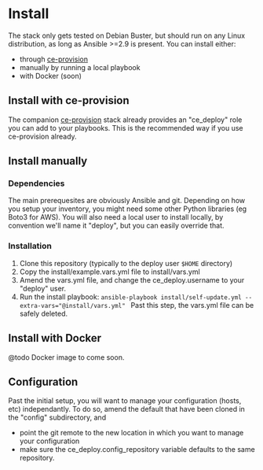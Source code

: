 # Install
The stack only gets tested on Debian Buster, but should run on any Linux distribution, as long as Ansible >=2.9 is present.
You can install either:
- through [ce-provision](https://github.com/codeenigma/ce-provision)
- manually by running a local playbook
- with Docker (soon)

## Install with ce-provision
The companion [ce-provision](https://github.com/codeenigma/ce-provision) stack already provides an "ce_deploy" role you can add to your playbooks.
This is the recommended way if you use ce-provision already.

## Install manually
### Dependencies
The main prerequesites are obviously Ansible and git. Depending on how you setup your inventory, you might need some other Python libraries (eg Boto3 for AWS).
You will also need a local user to install locally, by convention we'll name it "deploy", but you can easily override that.
### Installation
1. Clone this repository (typically to the deploy user `$HOME` directory)
2. Copy the install/example.vars.yml file to install/vars.yml
3. Amend the vars.yml file, and change the ce_deploy.username to your "deploy" user.
4. Run the install playbook: ```ansible-playbook install/self-update.yml --extra-vars="@install/vars.yml" ```
Past this step, the vars.yml file can be safely deleted.

## Install with Docker
@todo Docker image to come soon.

## Configuration
Past the initial setup, you will want to manage your configuration (hosts, etc) independantly.
To do so, amend the default that have been cloned in the "config" subdirectory, and
- point the git remote to the new location in which you want to manage your configuration
- make sure the ce_deploy.config_repository variable defaults to the same repository.
